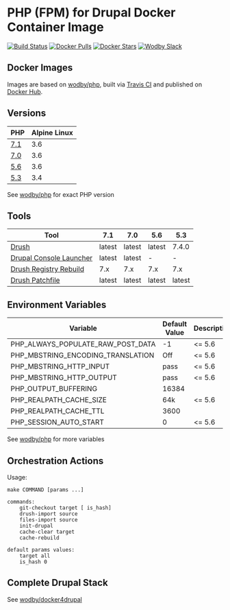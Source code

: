 # PHP (FPM) for Drupal Docker Container Image 

[![Build Status](https://travis-ci.org/wodby/drupal-php.svg?branch=master)](https://travis-ci.org/wodby/drupal-php)
[![Docker Pulls](https://img.shields.io/docker/pulls/wodby/drupal-php.svg)](https://hub.docker.com/r/wodby/drupal-php)
[![Docker Stars](https://img.shields.io/docker/stars/wodby/drupal-php.svg)](https://hub.docker.com/r/wodby/drupal-php)
[![Wodby Slack](http://slack.wodby.com/badge.svg)](http://slack.wodby.com)

## Docker Images

Images are based on [wodby/php](https://github.com/wodby/php), built via [Travis CI](https://travis-ci.org/wodby/drupal-php) and published on [Docker Hub](https://hub.docker.com/r/wodby/drupal-php). 

## Versions

| PHP                                                                   | Alpine Linux |
| --------------------------------------------------------------------- | ------------ |
| [7.1](https://github.com/wodby/drupal-php/tree/master/7.1/Dockerfile) | 3.6          |
| [7.0](https://github.com/wodby/drupal-php/tree/master/7.0/Dockerfile) | 3.6          |
| [5.6](https://github.com/wodby/drupal-php/tree/master/5.6/Dockerfile) | 3.6          |
| [5.3](https://github.com/wodby/drupal-php/tree/master/5.3/Dockerfile) | 3.4          |

See [wodby/php](https://github.com/wodby/php#versions) for exact PHP version

## Tools

[Drupal Console Launcher]: https://drupalconsole.com
[Drush]: https://packagist.org/packages/drush/drush
[Drush Registry Rebuild]: https://www.drupal.org/project/registry_rebuild
[Drush Patchfile]: https://bitbucket.org/davereid/drush-patchfile

| Tool                       | 7.1     | 7.0     | 5.6     | 5.3     |
| -------------------------- | ------- | ------- | ------- | ------- |
| [Drush]                    | latest  | latest  | latest  | 7.4.0   |
| [Drupal Console Launcher]  | latest  | latest  | -       | -       |
| [Drush Registry Rebuild]   | 7.x     | 7.x     | 7.x     | 7.x     |
| [Drush Patchfile]          | latest  | latest  | latest  | latest  |

## Environment Variables

| Variable                          | Default Value | Description |
| --------------------------------- | ------------- | ----------- |
| PHP_ALWAYS_POPULATE_RAW_POST_DATA | -1            | <= 5.6      |
| PHP_MBSTRING_ENCODING_TRANSLATION | Off           | <= 5.6      |
| PHP_MBSTRING_HTTP_INPUT           | pass          | <= 5.6      |
| PHP_MBSTRING_HTTP_OUTPUT          | pass          | <= 5.6      |
| PHP_OUTPUT_BUFFERING              | 16384         |             |
| PHP_REALPATH_CACHE_SIZE           | 64k           | <= 5.6      |
| PHP_REALPATH_CACHE_TTL            | 3600          |             |
| PHP_SESSION_AUTO_START            | 0             | <= 5.6      |

See [wodby/php](https://github.com/wodby/php) for more variables

## Orchestration Actions

Usage:
```
make COMMAND [params ...]
 
commands:
    git-checkout target [ is_hash]
    drush-import source
    files-import source   
    init-drupal   
    cache-clear target
    cache-rebuild
    
default params values:
    target all
    is_hash 0 
```

## Complete Drupal Stack

See [wodby/docker4drupal](https://github.com/wodby/docker4drupal)
